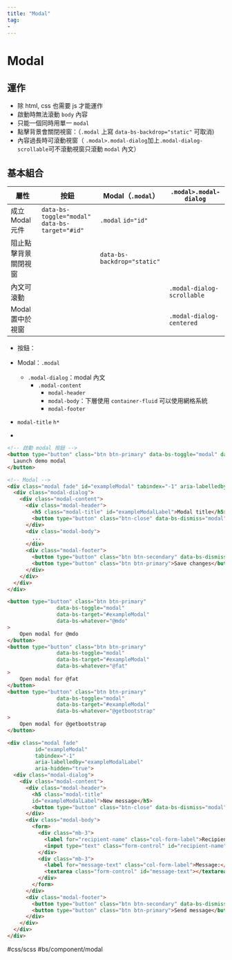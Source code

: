```yaml
---
title: "Modal"
tag: 
- 
---
```

# Modal


## 運作
- 除 html, css 也需要 js 才能運作
- 啟動時無法滾動 `body` 內容
- 只能一個同時用單一 `modal`
- 點擊背景會關閉視窗：（`.modal` 上寫 `data-bs-backdrop="static"` 可取消)
- 內容過長時可滾動視窗（ `.modal>.modal-dialog`加上`.modal-dialog-scrollable`可不滾動視窗只滾動 `modal` 內文）

## 基本組合

| 屬性                 | 按鈕                                              | Modal（`.modal`）           | `.modal>.modal-dialog`     |
| -------------------- | ------------------------------------------------- | --------------------------- | -------------------------- |
| 成立 Modal 元件      | `data-bs-toggle="modal"` <br/> `data-bs-target="#id"` | `.modal`   `id="id"`        |
| 阻止點擊背景關閉視窗 |                                                   | `data-bs-backdrop="static"` |
| 內文可滾動           |                                                   |                             | `.modal-dialog-scrollable` |
| Modal 置中於視窗     |                                                   |                             | `.modal-dialog-centered`   |


- 按鈕：
- Modal：`.modal`
  - `.modal-dialog`：modal 內文
    - `.modal-content`
      - `modal-header`
      - `modal-body`：下層使用 `container-fluid` 可以使用網格系統
      - `modal-footer`

- `modal-title` `h*`
- 
```html
<!-- 啟動 modal 按鈕 -->
<button type="button" class="btn btn-primary" data-bs-toggle="modal" data-bs-target="#exampleModal">
  Launch demo modal
</button>

<!-- Modal -->
<div class="modal fade" id="exampleModal" tabindex="-1" aria-labelledby="exampleModalLabel" aria-hidden="true">
  <div class="modal-dialog">
    <div class="modal-content">
      <div class="modal-header">
        <h5 class="modal-title" id="exampleModalLabel">Modal title</h5>
        <button type="button" class="btn-close" data-bs-dismiss="modal" aria-label="Close"></button>
      </div>
      <div class="modal-body">
        ...
      </div>
      <div class="modal-footer">
        <button type="button" class="btn btn-secondary" data-bs-dismiss="modal">Close</button>
        <button type="button" class="btn btn-primary">Save changes</button>
      </div>
    </div>
  </div>
</div>
```

```html
<button type="button" class="btn btn-primary" 
				data-bs-toggle="modal"
				data-bs-target="#exampleModal" 
				data-bs-whatever="@mdo"
>
	Open modal for @mdo
</button>
<button type="button" class="btn btn-primary" 
				data-bs-toggle="modal" 
				data-bs-target="#exampleModal" 
				data-bs-whatever="@fat"
>
	Open modal for @fat
</button>
<button type="button" class="btn btn-primary" 
				data-bs-toggle="modal" 
				data-bs-target="#exampleModal" 
				data-bs-whatever="@getbootstrap"
>
	Open modal for @getbootstrap
</button>

<div class="modal fade" 
		 id="exampleModal" 
		 tabindex="-1" 
		 aria-labelledby="exampleModalLabel" 
		 aria-hidden="true">
  <div class="modal-dialog">
    <div class="modal-content">
      <div class="modal-header">
        <h5 class="modal-title" 
        id="exampleModalLabel">New message</h5>
        <button type="button" class="btn-close" data-bs-dismiss="modal" aria-label="Close"></button>
      </div>
      <div class="modal-body">
        <form>
          <div class="mb-3">
            <label for="recipient-name" class="col-form-label">Recipient:</label>
            <input type="text" class="form-control" id="recipient-name">
          </div>
          <div class="mb-3">
            <label for="message-text" class="col-form-label">Message:</label>
            <textarea class="form-control" id="message-text"></textarea>
          </div>
        </form>
      </div>
      <div class="modal-footer">
        <button type="button" class="btn btn-secondary" data-bs-dismiss="modal">Close</button>
        <button type="button" class="btn btn-primary">Send message</button>
      </div>
    </div>
  </div>
</div>
```


#css/scss #bs/component/modal